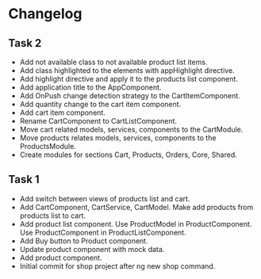 # Changelog

## Task 2
* Add not available class to not available product list items.
* Add class highlighted to the elements with appHighlight directive.
* Add highlight directive and apply it to the products list component.
* Add application title to the AppComponent.
* Add OnPush change detection strategy to the CartItemComponent.
* Add quantity change to the cart item component.
* Add cart item component.
* Rename CartComponent to CartListComponent.
* Move cart related models, services, components to the CartModule.
* Move products relates models, services, components to the ProductsModule.
* Create modules for sections Cart, Products, Orders, Core, Shared.

## Task 1
* Add switch between views of products list and cart.
* Add CartComponent, CartService, CartModel. Make add products from products list to cart.
* Add product list component. Use ProductModel in ProductComponent. Use ProductComponent in ProductListComponent.
* Add Buy button to Product component.
* Update product component with mock data.
* Add product component.
* Initial commit for shop project after ng new shop command.
